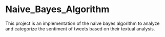 # Naive_Bayes_Algorithm
This project is an implementation of the naive bayes algorithm to analyze and categorize the sentiment of tweets based on their textual analysis.

